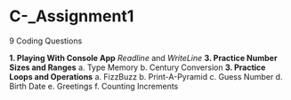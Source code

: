 # C-_Assignment1
9 Coding Questions

**1. Playing With Console App**
    _Readline_ and _WriteLine_
**3. Practice Number Sizes and Ranges**
  a. Type Memory
  b. Century Conversion
**3. Practice Loops and Operations**
  a. FizzBuzz
  b. Print-A-Pyramid
  c. Guess Number
  d. Birth Date
  e. Greetings
  f. Counting Increments

